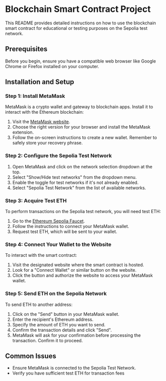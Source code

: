 # Blockchain Smart Contract Project

This README provides detailed instructions on how to use the blockchain smart contract for educational or testing purposes on the Sepolia test network. 

## Prerequisites

Before you begin, ensure you have a compatible web browser like Google Chrome or Firefox installed on your computer.

## Installation and Setup

### Step 1: Install MetaMask

MetaMask is a crypto wallet and gateway to blockchain apps. Install it to interact with the Ethereum blockchain:

1. Visit the [MetaMask website](https://metamask.io/download.html).
2. Choose the right version for your browser and install the MetaMask extension.
3. Follow the on-screen instructions to create a new wallet. Remember to safely store your recovery phrase.

### Step 2: Configure the Sepolia Test Network

1. Open MetaMask and click on the network selection dropdown at the top.
2. Select "Show/Hide test networks" from the dropdown menu.
3. Enable the toggle for test networks if it's not already enabled.
4. Select "Sepolia Test Network" from the list of available networks.

### Step 3: Acquire Test ETH

To perform transactions on the Sepolia test network, you will need test ETH:

1. Go to the [Ethereum Sepolia Faucet](https://cloud.google.com/application/web3/faucet/ethereum/).
2. Follow the instructions to connect your MetaMask wallet.
3. Request test ETH, which will be sent to your wallet.

### Step 4: Connect Your Wallet to the Website

To interact with the smart contract:

1. Visit the designated website where the smart contract is hosted.
2. Look for a "Connect Wallet" or similar button on the website.
3. Click the button and authorize the website to access your MetaMask wallet.

### Step 5: Send ETH on the Sepolia Network

To send ETH to another address:

1. Click on the "Send" button in your MetaMask wallet.
2. Enter the recipient's Ethereum address.
3. Specify the amount of ETH you want to send.
4. Confirm the transaction details and click "Send".
5. MetaMask will ask for your confirmation before processing the transaction. Confirm it to proceed.

## Common Issues

- Ensure MetaMask is connected to the Sepolia Test Network.
- Verify you have sufficient test ETH for transaction fees